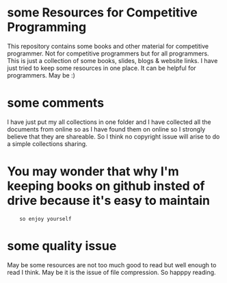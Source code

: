# some Resources for Competitive Programming
 This repository contains some books and other material for competitive programmer. Not for competitive programmers but for all programmers. This is just a collection of some books, slides, blogs & website links. I have just tried to keep some resources in one place. It can be helpful for programmers. May be :)
# some comments 
 I have just put my all collections in one folder and I have collected all the documents from online so as I have found them on online so I strongly believe that they are shareable. So I think no copyright issue will arise to do a simple collections sharing.
   # You may wonder that why I'm keeping books on github insted of drive because it's easy to maintain
        so enjoy yourself
# some quality issue 
 May be some resources are not too much good to read but well enough to read I think. May be it is the issue of file compression. So happpy reading. 
